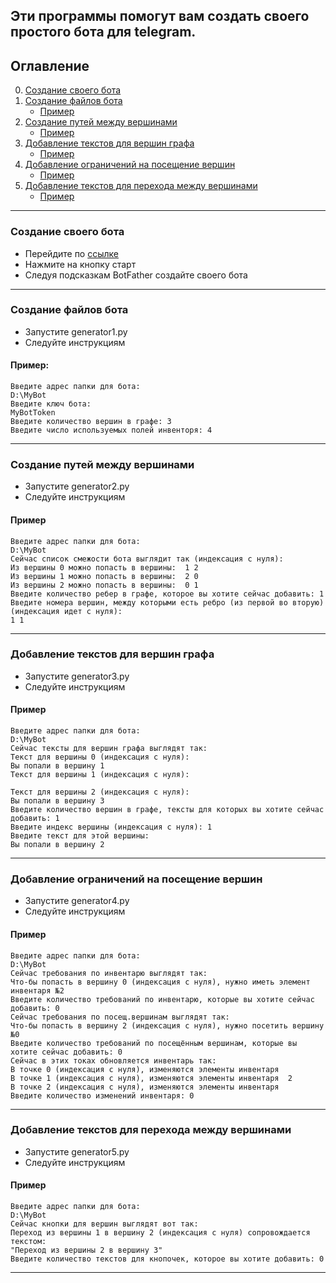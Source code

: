 ## Эти программы помогут вам создать своего простого бота для telegram.
## Оглавление
0. [Создание своего бота](#создание-своего-бота)
1. [Создание файлов бота](#создание-файлов-бота)
	- [Пример](#пример)
2. [Создание путей между вершинами](#создание-путей-между-вершинами)
	- [Пример](#пример-1)
3. [Добавление текстов для вершин графа](#добавление-текстов-для-вершин-графа)
	- [Пример](#пример-2)
4. [Добавление ограничений на посещение вершин](#добавление-ограничений-на-посещение-вершин)
	- [Пример](#пример-3)
5. [Добавление текстов для перехода между вершинами](#добавление-текстов-для-перехода-между-вершинами)
	- [Пример](#пример-4)
___
### Создание своего бота
- Перейдите по [ссылке](https://telegram.me/BotFather)
- Нажмите на кнопку старт
- Следуя подсказкам BotFather создайте своего бота 
___
### Создание файлов бота
- Запустите generator1.py
- Следуйте инструкциям
#### Пример:
```
Введите адрес папки для бота:
D:\MyBot
Введите ключ бота:
MyBotToken
Введите количество вершин в графе: 3
Введите число используемых полей инвенторя: 4
```
___
### Создание путей между вершинами
- Запустите generator2.py
- Следуйте инструкциям
#### Пример
```
Введите адрес папки для бота:
D:\MyBot
Сейчас список смежости бота выглядит так (индексация с нуля):
Из вершины 0 можно попасть в вершины:  1 2
Из вершины 1 можно попасть в вершины:  2 0
Из вершины 2 можно попасть в вершины:  0 1
Введите количество ребер в графе, которое вы хотите сейчас добавить: 1
Введите номера вершин, между которыми есть ребро (из первой во вторую) (индексация идет с нуля): 
1 1
```
___
### Добавление текстов для вершин графа
- Запустите generator3.py
- Следуйте инструкциям
#### Пример
```
Введите адрес папки для бота:
D:\MyBot
Сейчас тексты для вершин графа выглядят так:
Текст для вершины 0 (индексация с нуля): 
Вы попали в вершину 1
Текст для вершины 1 (индексация с нуля): 

Текст для вершины 2 (индексация с нуля): 
Вы попали в вершину 3
Введите количество вершин в графе, тексты для которых вы хотите сейчас добавить: 1
Введите индекс вершины (индексация с нуля): 1
Введите текст для этой вершины:
Вы попали в вершину 2
```
___
### Добавление ограничений на посещение вершин
- Запустите generator4.py
- Следуйте инструкциям
#### Пример
```
Введите адрес папки для бота:
D:\MyBot
Сейчас требования по инвентарю выглядят так:
Что-бы попасть в вершину 0 (индексация с нуля), нужно иметь элемент инвентаря №2
Введите количество требований по инвентарю, которые вы хотите сейчас добавить: 0
Сейчас требования по посещ.вершинам выглядят так:
Что-бы попасть в вершину 2 (индексация с нуля), нужно посетить вершину №0
Введите количество требований по посещённым вершинам, которые вы хотите сейчас добавить: 0
Сейчас в этих токах обновляется инвентарь так:
В точке 0 (индексация с нуля), изменяются элементы инвентаря 
В точке 1 (индексация с нуля), изменяются элементы инвентаря  2
В точке 2 (индексация с нуля), изменяются элементы инвентаря 
Введите количество изменений инвентаря: 0

```
___
### Добавление текстов для перехода между вершинами
- Запустите generator5.py
- Следуйте инструкциям
#### Пример
```
Введите адрес папки для бота:
D:\MyBot
Сейчас кнопки для вершин выглядят вот так:
Переход из вершины 1 в вершину 2 (индексация с нуля) сопровождается текстом:
"Переход из вершины 2 в вершину 3"
Введите количество текстов для кнопочек, которое вы хотите добавить: 0
```
___